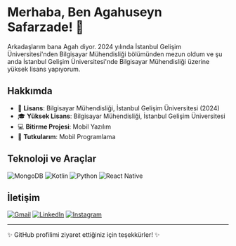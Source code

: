 # Merhaba, Ben Agahuseyn Safarzade! 👋

Arkadaşlarım bana Agah diyor. 2024 yılında İstanbul Gelişim Üniversitesi'nden Bilgisayar Mühendisliği bölümünden mezun oldum ve şu anda İstanbul Gelişim Üniversitesi'nde Bilgisayar Mühendisliği üzerine yüksek lisans yapıyorum.

## Hakkımda

- 🌱 **Lisans**: Bilgisayar Mühendisliği, İstanbul Gelişim Üniversitesi (2024)
- 🎓 **Yüksek Lisans**: Bilgisayar Mühendisliği, İstanbul Gelişim Üniversitesi
- 💻 **Bitirme Projesi**: Mobil Yazılım
- 📱 **Tutkularım**: Mobil Programlama

## Teknoloji ve Araçlar

<p align="left">
  <img src="https://img.shields.io/badge/-MongoDB-47A248?style=for-the-badge&logo=mongodb&logoColor=white" alt="MongoDB" />
  <img src="https://img.shields.io/badge/-Kotlin-0095D5?style=for-the-badge&logo=kotlin&logoColor=white" alt="Kotlin" />
  <img src="https://img.shields.io/badge/-Python-3776AB?style=for-the-badge&logo=python&logoColor=white" alt="Python" />
  <img src="https://img.shields.io/badge/-React%20Native-61DAFB?style=for-the-badge&logo=react&logoColor=white" alt="React Native" />
</p>

## İletişim

<p align="left">
  <a href="mailto:agah@example.com"><img src="https://img.shields.io/badge/Gmail-D14836?style=for-the-badge&logo=gmail&logoColor=white" alt="Gmail" /></a>
  <a href="https://www.linkedin.com/in/agahuseyn-safarzade"><img src="https://img.shields.io/badge/LinkedIn-0077B5?style=for-the-badge&logo=linkedin&logoColor=white" alt="LinkedIn" /></a>
  <a href="https://www.instagram.com/agahuseyn"><img src="https://img.shields.io/badge/Instagram-E4405F?style=for-the-badge&logo=instagram&logoColor=white" alt="Instagram" /></a>
</p>

---

✨ GitHub profilimi ziyaret ettiğiniz için teşekkürler! ✨
